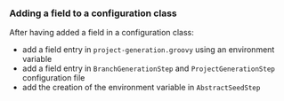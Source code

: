 ### Adding a field to a configuration class

After having added a field in a configuration class:

* add a field entry in `project-generation.groovy` using an environment variable
* add a field entry in `BranchGenerationStep` and `ProjectGenerationStep` configuration file
* add the creation of the environment variable in `AbstractSeedStep`
